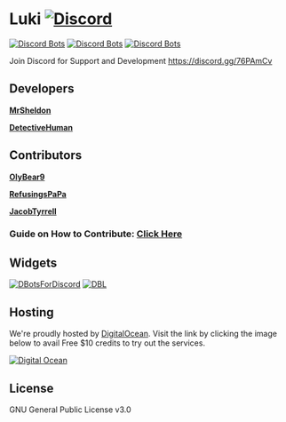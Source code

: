 # Luki [![Discord](https://discordapp.com/api/guilds/339085367770611713/embed.png)](https://discord.gg/76PAmCv) 
[![Discord Bots](https://discordbots.org/api/widget/status/365958655926992896.svg?noavatar=true)](https://discordbots.org/bot/365958655926992896)
[![Discord Bots](https://discordbots.org/api/widget/servers/365958655926992896.svg?noavatar=true)](https://discordbots.org/bot/365958655926992896)
[![Discord Bots](https://discordbots.org/api/widget/upvotes/365958655926992896.svg?noavatar=true)](https://discordbots.org/bot/365958655926992896)



Join Discord for Support and Development https://discord.gg/76PAmCv

## Developers
[**MrSheldon**](https://github.com/mrsheldon)

[**DetectiveHuman**](https://github.com/DetectiveHuman)

## Contributors
[**OlyBear9**](https://github.com/olybear9)

[**RefusingsPaPa**](https://github.com/RefusingsPaPa)

[**JacobTyrrell**](https://github.com/JacobTyrrell)

### Guide on How to Contribute: [Click Here](https://github.com/LukiBot/Luki/blob/master/CONTRIBUTING.md)

## Widgets
[![DBotsForDiscord](https://botsfordiscord.com/api/v1/bots/365958655926992896/embed)](https://botsfordiscord.com/bot/365958655926992896/)
[![DBL](https://discordbots.org/api/widget/365958655926992896.svg?topcolor=7289DA&middlecolor=fff&usernamecolor=fff&certifiedcolor=fff&datacolor=fff&labelcolor=fff&highlightcolor=7289DA)](https://discordbots.org/bot/365958655926992896)

## Hosting
We're proudly hosted by [DigitalOcean](https://m.do.co/c/805443143001). Visit the link by clicking the image below to avail Free $10 credits to try out the services.

[![Digital Ocean](https://i.imgur.com/6OBHX8a.png)](https://m.do.co/c/805443143001)

## License
GNU General Public License v3.0
